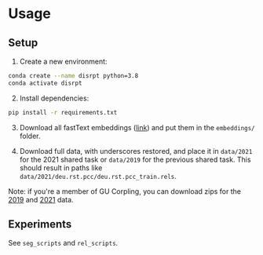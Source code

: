 # Usage

## Setup
1. Create a new environment:

```bash
conda create --name disrpt python=3.8
conda activate disrpt
```

2. Install dependencies:

```bash
pip install -r requirements.txt
```

3. Download all fastText embeddings 
([link](https://drive.google.com/file/d/1HUiwJheEn4QfYeLrcazm-HDdNDT86gmK/view?usp=sharing))
and put them in the `embeddings/` folder.

4. Download full data, with underscores restored, and place it in `data/2021` for the 2021 shared task or 
`data/2019` for the previous shared task. This should result in paths like 
`data/2021/deu.rst.pcc/deu.rst.pcc_train.rels`.

Note: if you're a member of GU Corpling, you can download zips for the 
[2019](https://drive.google.com/file/d/1fkGTBJT7C--vfINi-iEY-6RJQ9HsRXoX/view?usp=sharing) 
and [2021](https://drive.google.com/file/d/1cefWFFaO9Hb4yuONSdbelVVDausotKLD/view?usp=sharing) data.

## Experiments

See `seg_scripts` and `rel_scripts`.
